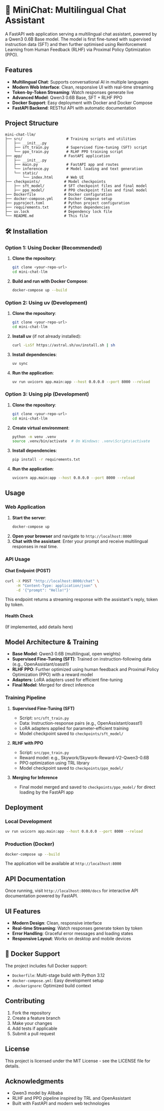 # 💬 MiniChat: Multilingual Chat Assistant

A FastAPI web application serving a multilingual chat assistant, powered by a Qwen3 0.6B Base model. The model is first fine-tuned with supervised instruction data (SFT) and then further optimised using Reinforcement Learning from Human Feedback (RLHF) via Proximal Policy Optimization (PPO).

## Features

- **Multilingual Chat**: Supports conversational AI in multiple languages
- **Modern Web Interface**: Clean, responsive UI with real-time streaming
- **Token-by-Token Streaming**: Watch responses generate live
- **Advanced Model**: Qwen3 0.6B Base, SFT + RLHF PPO
- **Docker Support**: Easy deployment with Docker and Docker Compose
- **FastAPI Backend**: RESTful API with automatic documentation

## Project Structure

```
mini-chat-llm/
├── src/                    # Training scripts and utilities
│   ├── __init__.py
│   ├── sft_train.py        # Supervised fine-tuning (SFT) script
│   └── ppo_train.py        # RLHF PPO training script
├── app/                   # FastAPI application
│   ├── __init__.py
│   ├── main.py             # FastAPI app and routes
│   └── inference.py        # Model loading and text generation
│   └── static/
│       └── index.html      # Web UI
├── checkpoints/           # Model checkpoints
│   ├── sft_model/         # SFT checkpoint files and final model
│   ├── ppo_model/         # PPO checkpoint files and final model
├── Dockerfile             # Docker configuration
├── docker-compose.yml     # Docker Compose setup
├── pyproject.toml         # Python project configuration
├── requirements.txt       # Python dependencies
├── uv.lock                # Dependency lock file
└── README.md              # This file
```

## 🛠️ Installation

### Option 1: Using Docker (Recommended)

1. **Clone the repository**:
   ```bash
   git clone <your-repo-url>
   cd mini-chat-llm
   ```
2. **Build and run with Docker Compose**:
   ```bash
   docker-compose up --build
   ```

### Option 2: Using uv (Development)

1. **Clone the repository**:
   ```bash
   git clone <your-repo-url>
   cd mini-chat-llm
   ```
2. **Install uv** (if not already installed):
   ```bash
   curl -LsSf https://astral.sh/uv/install.sh | sh
   ```
3. **Install dependencies**:
   ```bash
   uv sync
   ```
4. **Run the application**:
   ```bash
   uv run uvicorn app.main:app --host 0.0.0.0 --port 8000 --reload
   ```

### Option 3: Using pip (Development)

1. **Clone the repository**:
   ```bash
   git clone <your-repo-url>
   cd mini-chat-llm
   ```
2. **Create virtual environment**:
   ```bash
   python -m venv .venv
   source .venv/bin/activate  # On Windows: .venv\Scripts\activate
   ```
3. **Install dependencies**:
   ```bash
   pip install -r requirements.txt
   ```
4. **Run the application**:
   ```bash
   uvicorn app.main:app --host 0.0.0.0 --port 8000 --reload
   ```

## Usage

### Web Application

1. **Start the server**:
   ```bash
   docker-compose up
   ```
2. **Open your browser** and navigate to `http://localhost:8000`
3. **Chat with the assistant**: Enter your prompt and receive multilingual responses in real time.

### API Usage

#### Chat Endpoint (POST)
```bash
curl -X POST "http://localhost:8000/chat" \
     -H "Content-Type: application/json" \
     -d '{"prompt": "Hello!"}'
```
This endpoint returns a streaming response with the assistant's reply, token by token.

#### Health Check
(If implemented, add details here)

## Model Architecture & Training

- **Base Model**: Qwen3 0.6B (multilingual, open weights)
- **Supervised Fine-Tuning (SFT)**: Trained on instruction-following data (e.g., OpenAssistant/oasst1)
- **RLHF PPO**: Further optimized using human feedback and Proximal Policy Optimization (PPO) with a reward model
- **Adapters**: LoRA adapters used for efficient fine-tuning
- **Final Model**: Merged for direct inference

### Training Pipeline

1. **Supervised Fine-Tuning (SFT)**
   - Script: `src/sft_train.py`
   - Data: Instruction-response pairs (e.g., OpenAssistant/oasst1)
   - LoRA adapters applied for parameter-efficient training
   - Model checkpoint saved to `checkpoints/sft_model/`

2. **RLHF with PPO**
   - Script: `src/ppo_train.py`
   - Reward model: e.g., Skywork/Skywork-Reward-V2-Qwen3-0.6B
   - PPO optimization using TRL library
   - Model checkpoint saved to `checkpoints/ppo_model/`

3. **Merging for Inference**
   - Final model merged and saved to `checkpoints/ppo_model/` for direct loading by the FastAPI app

## Deployment

### Local Development
```bash
uv run uvicorn app.main:app --host 0.0.0.0 --port 8000 --reload
```

### Production (Docker)
```bash
docker-compose up --build
```

The application will be available at `http://localhost:8000`

## API Documentation

Once running, visit `http://localhost:8000/docs` for interactive API documentation powered by FastAPI.

## UI Features

- **Modern Design**: Clean, responsive interface
- **Real-time Streaming**: Watch responses generate token by token
- **Error Handling**: Graceful error messages and loading states
- **Responsive Layout**: Works on desktop and mobile devices

## 🐳 Docker Support

The project includes full Docker support:
- `Dockerfile`: Multi-stage build with Python 3.12
- `docker-compose.yml`: Easy development setup
- `.dockerignore`: Optimized build context

## Contributing

1. Fork the repository
2. Create a feature branch
3. Make your changes
4. Add tests if applicable
5. Submit a pull request

## License

This project is licensed under the MIT License - see the LICENSE file for details.

## Acknowledgments

- Qwen3 model by Alibaba
- RLHF and PPO pipeline inspired by TRL and OpenAssistant
- Built with FastAPI and modern web technologies